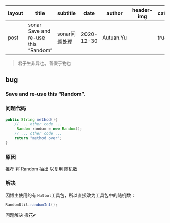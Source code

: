 | layout | title                               | subtitle      | date       | author    | header-img | catalog | tags  |
| ------ | ----------------------------------- | ------------- | ---------- | --------- | ---------- | ------- | ----- |
| post   | sonar Save and re-use this “Random” | sonar问题处理 | 2020-12-30 | Autuan.Yu |            | true    | sonar |

> 君子生非异也，善假于物也

## bug

### Save and re-use this “Random”.



### 问题代码

```` java
public String method(){
    // ... other code ...
     Random random = new Random();
    // ... other code ...
    return "method over";
}
````



### 原因  

推荐 将 Random 抽出 以复用 随机数

### 解决

因博主使用的有 `Hutool`工具包，所以直接改为工具包中的随机数：

````java
RandomUtil.randomInt();
````



问题解决  撒花💕

